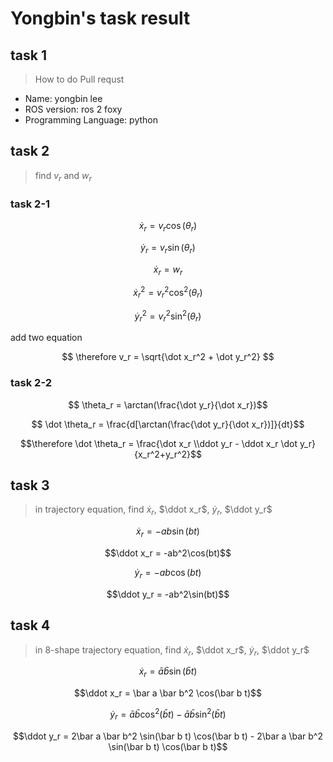 # Yongbin's task result

## task 1
> How to do Pull requst
- Name: yongbin lee
- ROS version: ros 2 foxy
- Programming Language: python

## task 2
> find $v_r$ and $w_r$

### task 2-1

$$ \dot x_r = v_r \cos(\theta_r) $$

$$ \dot y_r = v_r \sin(\theta_r) $$

$$ \dot x_r = w_r $$

$$ \dot x_r^2 = v_r^2 \cos^2(\theta_r) $$

$$ \dot y_r^2 = v_r^2 \sin^2(\theta_r) $$

add two equation

$$ \therefore v_r = \sqrt{\dot x_r^2 + \dot y_r^2} $$

### task 2-2

$$ \theta_r = \arctan(\frac{\dot y_r}{\dot x_r})$$

$$ \dot \theta_r = \frac{d[\arctan(\frac{\dot y_r}{\dot x_r})]}{dt}$$

$$\therefore \dot \theta_r = \frac{\dot x_r \\ddot y_r - \ddot x_r \dot y_r}{x_r^2+y_r^2}$$

## task 3
> in trajectory equation, find $\dot x_r$, $\ddot x_r$, $\dot y_r$, $\ddot y_r$

$$\dot x_r = -ab\sin(bt)$$

$$\ddot x_r = -ab^2\cos(bt)$$

$$\dot y_r = -ab\cos(bt)$$

$$\ddot y_r = -ab^2\sin(bt)$$

## task 4
> in 8-shape trajectory equation, find $\dot x_r$, $\ddot x_r$, $\dot y_r$, $\ddot y_r$

$$\dot x_r = \bar a \bar b\sin(\bar b t)$$

$$\ddot x_r = \bar a \bar b^2 \cos(\bar b t)$$

$$\dot y_r = \bar a \bar b\cos^2(\bar b t) - \bar a \bar b\sin^2(\bar b t)$$

$$\ddot y_r = 2\bar a \bar b^2 \sin(\bar b t) \cos(\bar b t) - 2\bar a \bar b^2 \sin(\bar b t) \cos(\bar b t)$$










